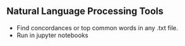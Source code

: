 ## Natural Language Processing Tools
- Find concordances or top common words in any .txt file. 
- Run in jupyter notebooks
